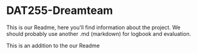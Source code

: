# DAT255-Dreamteam

This is our Readme, here you'll find information about the project. We should probably use another .md (markdown) for logbook and evaluation.

This is an addition to the our Readme